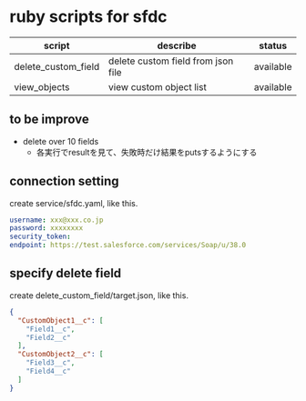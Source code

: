 # ruby scripts for sfdc
|script|describe|status|
|---|---|---|
|delete_custom_field|delete custom field from json file|available|
|view_objects|view custom object list|available|

## to be improve
+ delete over 10 fields
  + 各実行でresultを見て、失敗時だけ結果をputsするようにする

## connection setting
create service/sfdc.yaml, like this.
```yaml
username: xxx@xxx.co.jp
password: xxxxxxxx
security_token: 
endpoint: https://test.salesforce.com/services/Soap/u/38.0
```

## specify delete field
create delete_custom_field/target.json, like this.
```json
{
  "CustomObject1__c": [
    "Field1__c",
    "Field2__c"
  ],
  "CustomObject2__c": [
    "Field3__c",
    "Field4__c"
  ]
}
```
